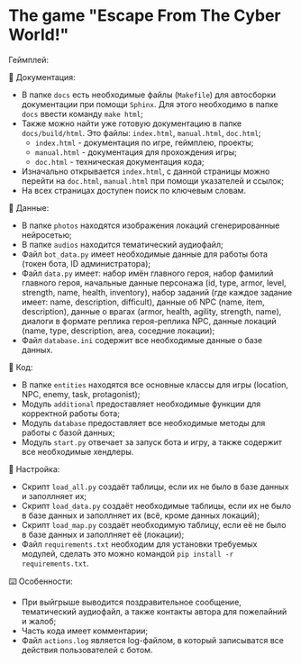 # The game "Escape From The Cyber World!"

Геймплей:



📄 Документация:
- В папке `docs` есть необходимые файлы (`Makefile`) для автосборки документации при помощи `Sphinx`. Для этого необходимо в папке `docs` ввести команду `make html`;
- Также можно найти уже готовую документацию в папке `docs/build/html`. Это файлы: `index.html`, `manual.html`, `doc.html`;
  - `index.html` - документация по игре, геймплею, проекты;
  - `manual.html` - документация для прохождения игры;
  - `doc.html` - техническая документация кода;
- Изначально открывается `index.html`, с данной страницы можно перейти на `doc.html`, `manual.html` при помощи указателей и ссылок;
- На всех страницах доступен поиск по ключевым словам.

📁 Данные:
- В папке `photos` находятся изображения локаций сгенерированные нейросетью;
- В папке `audios` находится тематический аудиофайл;
- Файл `bot_data.py` имеет необходимые данные для работы бота (токен бота, ID администратора);
- Файл `data.py` имеет: набор имён главного героя, набор фамилий главного героя, начальные данные персонажа (id, type, armor, level, strength, name, health, inventory), набор заданий (где каждое задание имеет: name, description, difficult), данные об NPC (name, item, description), данные о врагах (armor, health, agility, strength, name), диалоги в формате реплика героя-реплика NPC, данные локаций (name, type, description, area, соседние локации);
- Файл `database.ini` содержит все необходимые данные о базе данных.

🤖 Код:
- В папке `entities` находятся все основные классы для игры (location, NPC, enemy, task, protagonist);
- Модуль `additional` предоставляет необходимые функции для корректной работы бота;
- Модуль `database` предоставляет все необходимые методы для работы с базой данных;
- Модуль `start.py` отвечает за запуск бота и игру, а также содержит все необходимые хендлеры.

🔧 Настройка:
- Скрипт `load_all.py` создаёт таблицы, если их не было в базе данных и заполлняет их;
- Cкрипт `load_data.py` создаёт необходимые таблицы, если их не было в базе данных и заполлняет их (всё, кроме данных локаций);
- Cкрипт `load_map.py` создаёт необходимую таблицу, если её не было в базе данных и заполлняет её (локации);
- Файл `requirements.txt` необходим для установки требуемых модулей, сделать это можно командой `pip install -r requirements.txt`.

⌨️ Особенности:
- При выйгрыше выводится поздравительное сообщение, тематический аудиофайл, а также контакты автора для пожелайний и жалоб;
- Часть кода имеет комментарии;
- Файл `actions.log` является log-файлом, в который записыватся все действия пользователей с ботом.

